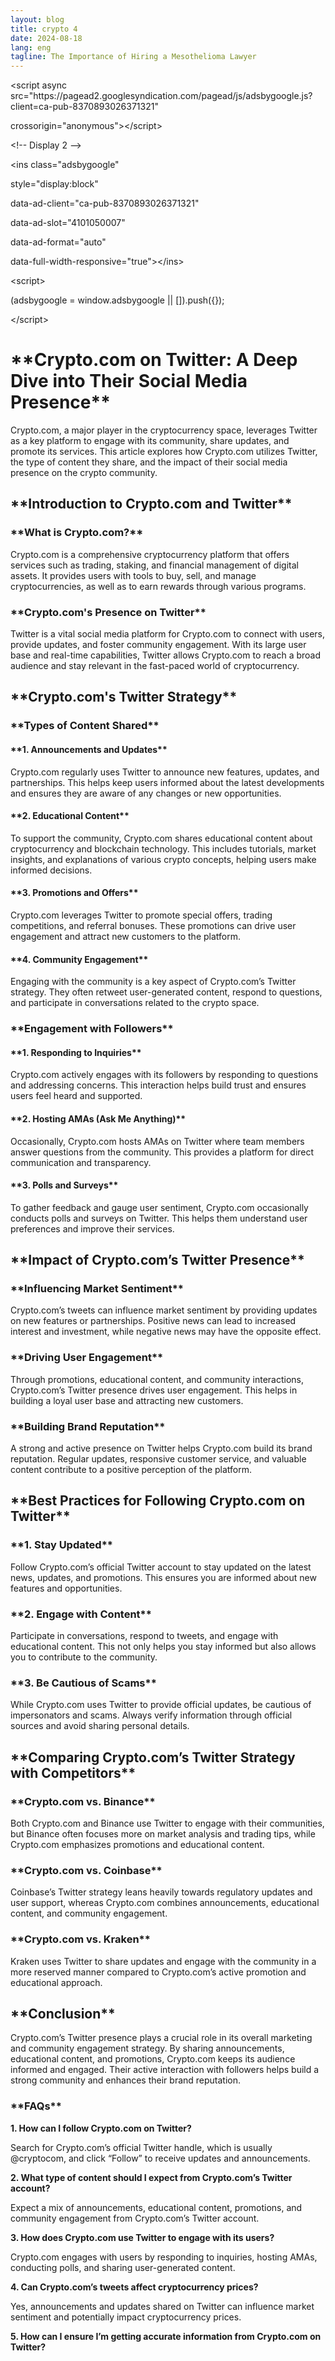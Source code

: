 ```yaml
---
layout: blog
title: crypto 4
date: 2024-08-18
lang: eng
tagline: The Importance of Hiring a Mesothelioma Lawyer
---
```

<body>
<p>&lt;script async src=&quot;https://pagead2.googlesyndication.com/pagead/js/adsbygoogle.js?client=ca-pub-8370893026371321&quot;</p>
<p>     crossorigin=&quot;anonymous&quot;&gt;&lt;/script&gt;</p>
<p>&lt;!-- Display 2 --&gt;</p>
<p>&lt;ins class=&quot;adsbygoogle&quot;</p>
<p>     style=&quot;display:block&quot;</p>
<p>     data-ad-client=&quot;ca-pub-8370893026371321&quot;</p>
<p>     data-ad-slot=&quot;4101050007&quot;</p>
<p>     data-ad-format=&quot;auto&quot;</p>
<p>     data-full-width-responsive=&quot;true&quot;&gt;&lt;/ins&gt;</p>
<p>&lt;script&gt;</p>
<p>     (adsbygoogle = window.adsbygoogle || []).push({});</p>
<p>&lt;/script&gt;</p>
<p></p>
<p></p>
<h1>**Crypto.com on Twitter: A Deep Dive into Their Social Media Presence**</h1>
<p></p>
<p>Crypto.com, a major player in the cryptocurrency space, leverages Twitter as a key platform to engage with its community, share updates, and promote its services. This article explores how Crypto.com utilizes Twitter, the type of content they share, and the impact of their social media presence on the crypto community.</p>
<p></p>
<h2>**Introduction to Crypto.com and Twitter**</h2>
<p></p>
<h3>**What is Crypto.com?**</h3>
<p></p>
<p>Crypto.com is a comprehensive cryptocurrency platform that offers services such as trading, staking, and financial management of digital assets. It provides users with tools to buy, sell, and manage cryptocurrencies, as well as to earn rewards through various programs.</p>
<p></p>
<h3>**Crypto.com&#39;s Presence on Twitter**</h3>
<p></p>
<p>Twitter is a vital social media platform for Crypto.com to connect with users, provide updates, and foster community engagement. With its large user base and real-time capabilities, Twitter allows Crypto.com to reach a broad audience and stay relevant in the fast-paced world of cryptocurrency.</p>
<p></p>
<h2>**Crypto.com&#39;s Twitter Strategy**</h2>
<p></p>
<h3>**Types of Content Shared**</h3>
<p></p>
<h4>**1. Announcements and Updates**</h4>
<p></p>
<p>Crypto.com regularly uses Twitter to announce new features, updates, and partnerships. This helps keep users informed about the latest developments and ensures they are aware of any changes or new opportunities.</p>
<p></p>
<h4>**2. Educational Content**</h4>
<p></p>
<p>To support the community, Crypto.com shares educational content about cryptocurrency and blockchain technology. This includes tutorials, market insights, and explanations of various crypto concepts, helping users make informed decisions.</p>
<p></p>
<h4>**3. Promotions and Offers**</h4>
<p></p>
<p>Crypto.com leverages Twitter to promote special offers, trading competitions, and referral bonuses. These promotions can drive user engagement and attract new customers to the platform.</p>
<p></p>
<h4>**4. Community Engagement**</h4>
<p></p>
<p>Engaging with the community is a key aspect of Crypto.com’s Twitter strategy. They often retweet user-generated content, respond to questions, and participate in conversations related to the crypto space.</p>
<p></p>
<h3>**Engagement with Followers**</h3>
<p></p>
<h4>**1. Responding to Inquiries**</h4>
<p></p>
<p>Crypto.com actively engages with its followers by responding to questions and addressing concerns. This interaction helps build trust and ensures users feel heard and supported.</p>
<p></p>
<h4>**2. Hosting AMAs (Ask Me Anything)**</h4>
<p></p>
<p>Occasionally, Crypto.com hosts AMAs on Twitter where team members answer questions from the community. This provides a platform for direct communication and transparency.</p>
<p></p>
<h4>**3. Polls and Surveys**</h4>
<p></p>
<p>To gather feedback and gauge user sentiment, Crypto.com occasionally conducts polls and surveys on Twitter. This helps them understand user preferences and improve their services.</p>
<p></p>
<h2>**Impact of Crypto.com’s Twitter Presence**</h2>
<p></p>
<h3>**Influencing Market Sentiment**</h3>
<p></p>
<p>Crypto.com’s tweets can influence market sentiment by providing updates on new features or partnerships. Positive news can lead to increased interest and investment, while negative news may have the opposite effect.</p>
<p></p>
<h3>**Driving User Engagement**</h3>
<p></p>
<p>Through promotions, educational content, and community interactions, Crypto.com’s Twitter presence drives user engagement. This helps in building a loyal user base and attracting new customers.</p>
<p></p>
<h3>**Building Brand Reputation**</h3>
<p></p>
<p>A strong and active presence on Twitter helps Crypto.com build its brand reputation. Regular updates, responsive customer service, and valuable content contribute to a positive perception of the platform.</p>
<p></p>
<h2>**Best Practices for Following Crypto.com on Twitter**</h2>
<p></p>
<h3>**1. Stay Updated**</h3>
<p></p>
<p>Follow Crypto.com’s official Twitter account to stay updated on the latest news, updates, and promotions. This ensures you are informed about new features and opportunities.</p>
<p></p>
<h3>**2. Engage with Content**</h3>
<p></p>
<p>Participate in conversations, respond to tweets, and engage with educational content. This not only helps you stay informed but also allows you to contribute to the community.</p>
<p></p>
<h3>**3. Be Cautious of Scams**</h3>
<p></p>
<p>While Crypto.com uses Twitter to provide official updates, be cautious of impersonators and scams. Always verify information through official sources and avoid sharing personal details.</p>
<p></p>
<h2>**Comparing Crypto.com’s Twitter Strategy with Competitors**</h2>
<p></p>
<h3>**Crypto.com vs. Binance**</h3>
<p></p>
<p>Both Crypto.com and Binance use Twitter to engage with their communities, but Binance often focuses more on market analysis and trading tips, while Crypto.com emphasizes promotions and educational content.</p>
<p></p>
<h3>**Crypto.com vs. Coinbase**</h3>
<p></p>
<p>Coinbase’s Twitter strategy leans heavily towards regulatory updates and user support, whereas Crypto.com combines announcements, educational content, and community engagement.</p>
<p></p>
<h3>**Crypto.com vs. Kraken**</h3>
<p></p>
<p>Kraken uses Twitter to share updates and engage with the community in a more reserved manner compared to Crypto.com’s active promotion and educational approach.</p>
<p></p>
<h2>**Conclusion**</h2>
<p></p>
<p>Crypto.com’s Twitter presence plays a crucial role in its overall marketing and community engagement strategy. By sharing announcements, educational content, and promotions, Crypto.com keeps its audience informed and engaged. Their active interaction with followers helps build a strong community and enhances their brand reputation.</p>
<p></p>
<h3>**FAQs**</h3>
<p></p>
<p><strong>1. How can I follow Crypto.com on Twitter?</strong></p>
<p></p>
<p>Search for Crypto.com’s official Twitter handle, which is usually @cryptocom, and click “Follow” to receive updates and announcements.</p>
<p></p>
<p><strong>2. What type of content should I expect from Crypto.com’s Twitter account?</strong></p>
<p></p>
<p>Expect a mix of announcements, educational content, promotions, and community engagement from Crypto.com’s Twitter account.</p>
<p></p>
<p><strong>3. How does Crypto.com use Twitter to engage with its users?</strong></p>
<p></p>
<p>Crypto.com engages with users by responding to inquiries, hosting AMAs, conducting polls, and sharing user-generated content.</p>
<p></p>
<p><strong>4. Can Crypto.com’s tweets affect cryptocurrency prices?</strong></p>
<p></p>
<p>Yes, announcements and updates shared on Twitter can influence market sentiment and potentially impact cryptocurrency prices.</p>
<p></p>
<p><strong>5. How can I ensure I’m getting accurate information from Crypto.com on Twitter?</strong></p>
<p></p>
</body>
